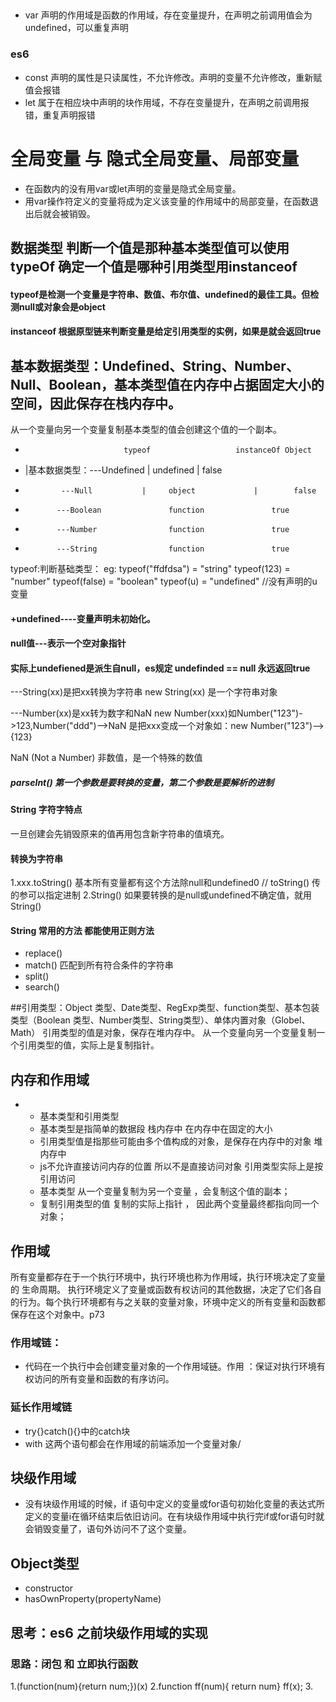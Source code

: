 ## 
* var 声明的作用域是函数的作用域，存在变量提升，在声明之前调用值会为undefined，可以重复声明
### es6
* const 声明的属性是只读属性，不允许修改。声明的变量不允许修改，重新赋值会报错
* let 属于在相应块中声明的块作用域，不存在变量提升，在声明之前调用报错，重复声明报错


# 全局变量 与 隐式全局变量、局部变量
* 在函数内的没有用var或let声明的变量是隐式全局变量。
* 用var操作符定义的变量将成为定义该变量的作用域中的局部变量，在函数退出后就会被销毁。

## 数据类型  判断一个值是那种基本类型值可以使用typeOf 确定一个值是哪种引用类型用instanceof 
#### typeof是检测一个变量是字符串、数值、布尔值、undefined的最佳工具。但检测null或对象会是object
#### instanceof 根据原型链来判断变量是给定引用类型的实例，如果是就会返回true     

## 基本数据类型：Undefined、String、Number、Null、Boolean，基本类型值在内存中占据固定大小的空间，因此保存在栈内存中。
从一个变量向另一个变量复制基本类型的值会创建这个值的一个副本。

*                           typeof                   instanceOf Object
* |基本数据类型：---Undefined        |  undefined          |        false
*             ---Null           |     object             |        false
*            ---Boolean               function               true
*            ---Number                function               true
*            ---String                function               true

typeof:判断基础类型：
         eg:   typeof("ffdfdsa") = "string"
               typeof(123) = "number"
               typeof(false) = "boolean"
               typeof(u) = "undefined" //没有声明的u变量

#### +undefined----变量声明未初始化。
#### null值---表示一个空对象指针
#### 实际上undefiened是派生自null，es规定 undefinded == null 永远返回true

---String(xx)是把xx转换为字符串 new String(xx) 是一个字符串对象

---Number(xx)是xx转为数字和NaN new Number(xxx)如Number("123")->123,Number("ddd")-->NaN 是把xxx变成一个对象如：new Number("123")-->{123}

 NaN (Not a Number) 非数值，是一个特殊的数值


##### parseInt() 第一个参数是要转换的变量，第二个参数是要解析的进制


#### String 字符字特点
一旦创建会先销毁原来的值再用包含新字符串的值填充。

#### 转换为字符串
1.xxx.toString() 基本所有变量都有这个方法除null和undefined0 // toString() 传的参可以指定进制
2.String() 如果要转换的是null或undefined不确定值，就用String()

#### String 常用的方法 都能使用正则方法
* replace()
* match()  匹配到所有符合条件的字符串
* split()
* search()

##引用类型：Object 类型、Date类型、RegExp类型、function类型、基本包装类型（Boolean 类型、Number类型、String类型）、单体内置对象（Globel、Math）
 引用类型的值是对象，保存在堆内存中。
从一个变量向另一个变量复制一个引用类型的值，实际上是复制指针。

## 内存和作用域
 * + 基本类型和引用类型
   - 基本类型是指简单的数据段 栈内存中 在内存中在固定的大小
   - 引用类型值是指那些可能由多个值构成的对象，是保存在内存中的对象  堆内存中
   - js不允许直接访问内存的位置 所以不是直接访问对象 引用类型实际上是按引用访问
   - 基本类型 从一个变量复制为另一个变量 ，会复制这个值的副本；
   - 复制引用类型的值 复制的实际上指针 ， 因此两个变量最终都指向同一个对象；


## 作用域 
 所有变量都存在于一个执行环境中，执行环境也称为作用域，执行环境决定了变量的 生命周期。
 执行环境定义了变量或函数有权访问的其他数据，决定了它们各自的行为。每个执行环境都有与之关联的变量对象，环境中定义的所有变量和函数都保存在这个对象中。p73
### 作用域链：
 * 代码在一个执行中会创建变量对象的一个作用域链。作用 ：保证对执行环境有权访问的所有变量和函数的有序访问。
### 延长作用域链
* try{}catch(){}中的catch块
* with
这两个语句都会在作用域的前端添加一个变量对象/
## 块级作用域
* 没有块级作用域的时候，if 语句中定义的变量或for语句初始化变量的表达式所定义的变量i在循环结束后依旧访问。在有块级作用域中执行完if或for语句时就会销毁变量了，语句外访问不了这个变量。






## Object类型
  * constructor
  * hasOwnProperty(propertyName)



## 思考：es6 之前块级作用域的实现 
 
### 思路：闭包 和 立即执行函数
  1.(function(num){return num;})(x)
  2.function ff(num){ return num}  ff(x);
  3.


